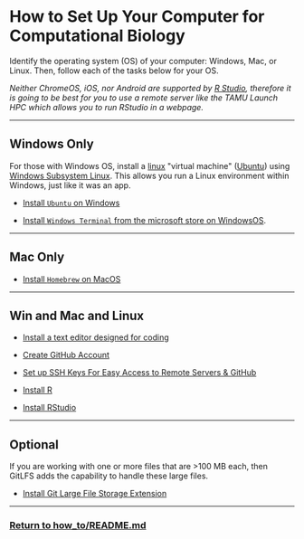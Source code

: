 # How to Set Up Your Computer for Computational Biology

Identify the operating system (OS) of your computer: Windows, Mac, or Linux. Then, follow each of the tasks below for your OS.  

_Neither ChromeOS, iOS, nor Android are  supported by [R Studio](https://en.wikipedia.org/wiki/RStudio), therefore it is going to be best for you to use a remote server like the TAMU Launch HPC which allows you to run RStudio in a webpage._ 

---

## Windows Only

For those with Windows OS, install a [linux](https://en.wikipedia.org/wiki/Linux) "virtual machine" ([Ubuntu](https://ubuntu.com/desktop/wsl)) using [Windows Subsystem Linux](https://en.wikipedia.org/wiki/Windows_Subsystem_for_Linux).  This allows you run a Linux environment within Windows, just like it was an app.

* [Install `Ubuntu` on Windows](install_wsl_ubuntu.md)

* [Install `Windows Terminal` from the microsoft store on WindowsOS](https://learn.microsoft.com/en-us/windows/terminal/install).

---

## Mac Only

* [Install `Homebrew` on MacOS](https://brew.sh/)

---

## Win and Mac and Linux

* [Install a text editor designed for coding](install_text_editor.md) 

* [Create GitHub Account](howto_github_acct.md)

* [Set up SSH Keys For Easy Access to Remote Servers & GitHub](howto_sshkeys.md)

* [Install R](install_r.md)

* [Install RStudio](install_rstudio.md)

---

## Optional

If you are working with one or more files that are >100 MB each, then GitLFS adds the capability to handle these large files.

* [Install Git Large File Storage Extension](install_git_lfs.md)

---

### [Return to how_to/README.md](https://github.com/tamucc-comp-bio/how_to/blob/main/README.md)
